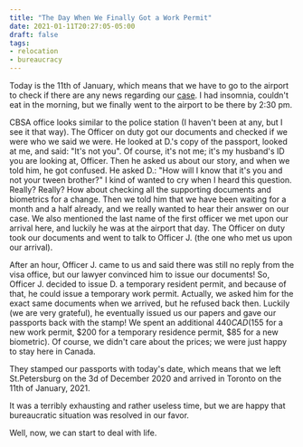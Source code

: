 ```yaml
---
title: "The Day When We Finally Got a Work Permit"
date: 2021-01-11T20:27:05-05:00
draft: false
tags: 
- relocation
- bureaucracy 
---
```

Today is the 11th of January, which means that we have to go to the airport to check if there are any news regarding our [case](https://natashakatson.github.io/posts/hello-canada/). I had insomnia, couldn't eat in the morning, but we finally went to the airport to be there by 2:30 pm.

CBSA office looks similar to the police station (I haven't been at any, but I see it that way). The Officer on duty got our documents and checked if we were who we said we were. He looked at D.'s copy of the passport, looked at me, and said: "It's not you". Of course, it's not me; it's my husband's ID you are looking at, Officer. Then he asked us about our story, and when we told him, he got confused. He asked D.: "How will I know that it's you and not your tween brother?" I kind of wanted to cry when I heard this question. Really? Really? How about checking all the supporting documents and biometrics for a change. Then we told him that we have been waiting for a month and a half already, and we really wanted to hear their answer on our case. We also mentioned the last name of the first officer we met upon our arrival here, and luckily he was at the airport that day. The Officer on duty took our documents and went to talk to Officer J. (the one who met us upon our arrival).

After an hour, Officer J. came to us and said there was still no reply from the visa office, but our lawyer convinced him to issue our documents! So, Officer J. decided to issue D. a temporary resident permit, and because of that, he could issue a temporary work permit. Actually, we asked him for the exact same documents when we arrived, but he refused back then. Luckily (we are very grateful), he eventually issued us our papers and gave our passports back with the stamp! We spent an additional $440 CAD ($155 for a new work permit, $200 for a temporary residence permit, $85 for a new biometric). Of course, we didn't care about the prices; we were just happy to stay here in Canada. 

They stamped our passports with today's date, which means that we left St.Petersburg on the 3d of December 2020 and arrived in Toronto on the 11th of January, 2021.

It was a terribly exhausting and rather useless time, but we are happy that bureaucratic situation was resolved in our favor.  

Well, now, we can start to deal with life.